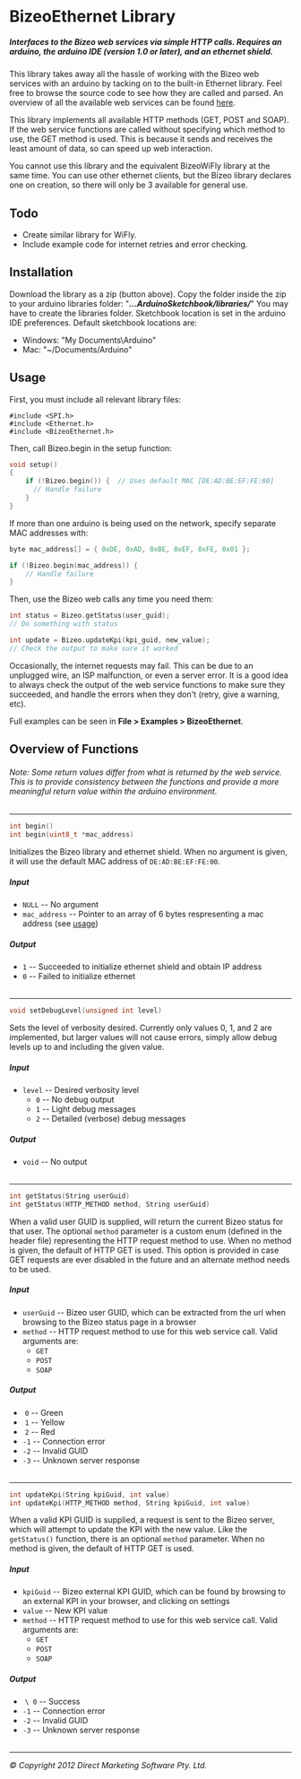 # BizeoEthernet Library
##### Interfaces to the Bizeo web services via simple HTTP calls. Requires an arduino, the arduino IDE (version 1.0 or later), and an ethernet shield.

This library takes away all the hassle of working with the Bizeo web services with an arduino by tacking on to the built-in Ethernet library. Feel free to browse the source code to see how they are called and parsed. An overview of all the available web services can be found [here](http://bizeocloudws.cloudapp.net/PublicWS.asmx).

This library implements all available HTTP methods (GET, POST and SOAP). If the web service functions are called without specifying which method to use, the GET method is used. This is because it sends and receives the least amount of data, so can speed up web interaction.

You cannot use this library and the equivalent BizeoWiFly library at the same time. You can use other ethernet clients, but the Bizeo library declares one on creation, so there will only be 3 available for general use.

## Todo
* Create similar library for WiFly.
* Include example code for internet retries and error checking.

## Installation
Download the library as a zip (button above). Copy the folder inside the zip to your arduino libraries folder: "*<strong>...ArduinoSketchbook/libraries/</strong>*"
You may have to create the libraries folder. Sketchbook location is set in the arduino IDE preferences. Default sketchbook locations are:

* Windows: "My Documents\Arduino"
* Mac: "~/Documents/Arduino"

## Usage
First, you must include all relevant library files:

````
#include <SPI.h>
#include <Ethernet.h>
#include <BizeoEthernet.h>
````

Then, call Bizeo.begin in the setup function:

````c
void setup()
{
    if (!Bizeo.begin()) {  // Uses default MAC [DE:AD:BE:EF:FE:00]
      // Handle failure
    }
}
````

If more than one arduino is being used on the network, specify separate MAC addresses with:

````c
byte mac_address[] = { 0xDE, 0xAD, 0xBE, 0xEF, 0xFE, 0x01 };

if (!Bizeo.begin(mac_address)) {
    // Handle failure
}
````

Then, use the Bizeo web calls any time you need them:

````c
int status = Bizeo.getStatus(user_guid);
// Do something with status

int update = Bizeo.updateKpi(kpi_guid, new_value);
// Check the output to make sure it worked
````

Occasionally, the internet requests may fail. This can be due to an unplugged wire, an ISP malfunction, or even a server error. It is a good idea to always check the output of the web service functions to make sure they succeeded, and handle the errors when they don't (retry, give a warning, etc).

Full examples can be seen in **File > Examples > BizeoEthernet**.

## Overview of Functions

###### Note: Some return values differ from what is returned by the web service. This is to provide consistency between the functions and provide a more meaningful return value within the arduino environment.

--------------------------------

````c
int begin()
int begin(uint8_t *mac_address)
````

Initializes the Bizeo library and ethernet shield. When no argument is given, it will use the default MAC address of ``DE:AD:BE:EF:FE:00``.

##### *Input*
* ``NULL``  --  No argument
* ``mac_address``  --  Pointer to an array of 6 bytes respresenting a mac address (see [usage](https://github.com/tobylockley/BizeoEthernet#usage))

##### *Output*
* ``1``  --  Succeeded to initialize ethernet shield and obtain IP address
* ``0``  --  Failed to initialize ethernet
<br><br>

--------------------------------

````c
void setDebugLevel(unsigned int level)
````

Sets the level of verbosity desired. Currently only values 0, 1, and 2 are implemented, but larger values will not cause errors, simply allow debug levels up to and including the given value.

##### *Input*
* ``level`` -- Desired verbosity level
    * ``0``  --  No debug output
    * ``1``  --  Light debug messages
    * ``2``  --  Detailed (verbose) debug messages

##### *Output*
* ``void``  --  No output
<br><br>

--------------------------------

````c
int getStatus(String userGuid)
int getStatus(HTTP_METHOD method, String userGuid)
````

When a valid user GUID is supplied, will return the current Bizeo status for that user. The optional ``method`` parameter is a custom enum (defined in the header file) representing the HTTP request method to use. When no method is given, the default of HTTP GET is used. This option is provided in case GET requests are ever disabled in the future and an alternate method needs to be used.

##### Input
* ``userGuid``  --  Bizeo user GUID, which can be extracted from the url when browsing to the Bizeo status page in a browser
* ``method``  --  HTTP request method to use for this web service call. Valid arguments are:
    * ``GET``
    * ``POST``
    * ``SOAP``

##### Output
* &nbsp;``0``  --  Green
* &nbsp;``1``  --  Yellow
* &nbsp;``2``  --  Red
* ``-1``  --  Connection error
* ``-2``  --  Invalid GUID
* ``-3``  --  Unknown server response
<br><br>

--------------------------------

````c
int updateKpi(String kpiGuid, int value)
int updateKpi(HTTP_METHOD method, String kpiGuid, int value)
````

When a valid KPI GUID is supplied, a request is sent to the Bizeo server, which will attempt to update the KPI with the new value. Like the ``getStatus()`` function, there is an optional ``method`` parameter. When no method is given, the default of HTTP GET is used.

##### Input
* ``kpiGuid``  --  Bizeo external KPI GUID, which can be found by browsing to an external KPI in your browser, and clicking on settings
* ``value``  --  New KPI value
* ``method``  --  HTTP request method to use for this web service call. Valid arguments are:
    * ``GET``
    * ``POST``
    * ``SOAP``

##### Output
* &nbsp;``\ 0``  --  Success
* ``-1``  --  Connection error
* ``-2``  --  Invalid GUID
* ``-3``  --  Unknown server response
<br><br>

--------------------------------

*&copy; Copyright 2012 Direct Marketing Software Pty. Ltd.*

